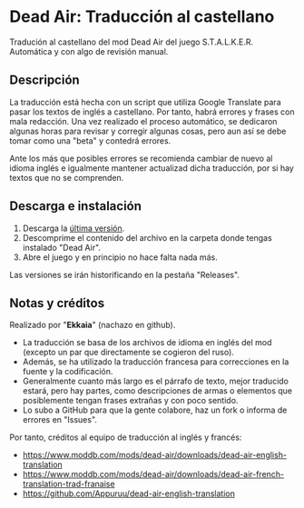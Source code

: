# Dead Air: Traducción al castellano
Tradución al castellano del mod Dead Air del juego S.T.A.L.K.E.R. Automática y con algo de revisión manual.

## Descripción
La traducción está hecha con un script que utiliza Google Translate para pasar los textos de inglés a castellano. Por tanto, habrá errores y frases con mala redacción. Una vez realizado el proceso automático, se dedicaron algunas horas para revisar y corregir algunas cosas, pero aun así se debe tomar como una "beta" y contedrá errores.

Ante los más que posibles errores se recomienda cambiar de nuevo al idioma inglés e igualmente mantener actualizad dicha traducción, por si hay textos que no se comprenden.

## Descarga e instalación
1. Descarga la [última versión](https://github.com/nachazo/dead-air-traduccion-castellano/releases/latest).
2. Descomprime el contenido del archivo en la carpeta donde tengas instalado "Dead Air".
3. Abre el juego y en principio no hace falta nada más.

Las versiones se irán historificando en la pestaña "Releases".

## Notas y créditos
Realizado por "**Ekkaia**" (nachazo en github).

* La traducción se basa de los archivos de idioma en inglés del mod (excepto un par que directamente se cogieron del ruso).
* Además, se ha utilizado la traducción francesa para correcciones en la fuente y la codificación.
* Generalmente cuanto más largo es el párrafo de texto, mejor traducido estará, pero hay partes, como descripciones de armas o elementos que posiblemente tengan frases extrañas y con poco sentido.
* Lo subo a GitHub para que la gente colabore, haz un fork o informa de errores en "Issues".

Por tanto, créditos al equipo de traducción al inglés y francés:
* https://www.moddb.com/mods/dead-air/downloads/dead-air-english-translation
* https://www.moddb.com/mods/dead-air/downloads/dead-air-french-translation-trad-franaise
* https://github.com/Appuruu/dead-air-english-translation
